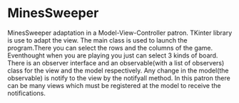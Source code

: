 # MinesSweeper
MinesSweeper adaptation in a Model-View-Controller patron. TKinter library is use to adapt the view.
The main class is used to launch the program.There you can select the rows and the columns of the game. Eventhought when you are playing you just can select 3 kinds of board.
There is an observer interface and an observable(with a list of observers) class for the view and the model respectively. Any change in the model(the observable) is notify to the view by the notifyall method.
In this patron there can be many views which must be registered at the model to receive the notifications.

